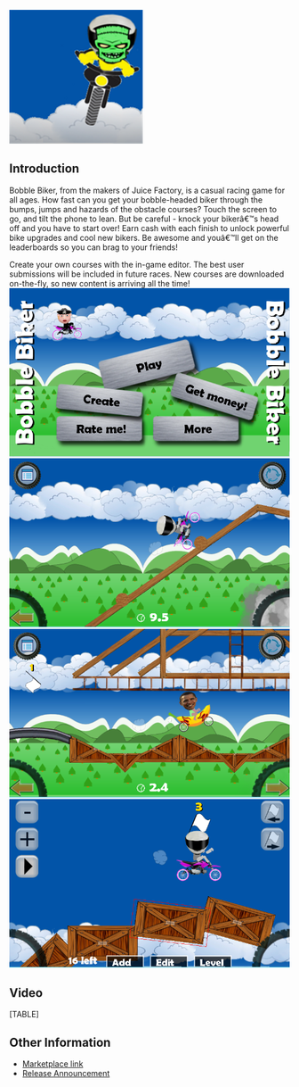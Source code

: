 ![BobbleBikerLogo.png](/media/migrated_media-BobbleBikerLogo.png)

## Introduction

Bobble Biker, from the makers of Juice Factory, is a casual racing game for all ages. How fast can you get your bobble-headed biker through the bumps, jumps and hazards of the obstacle courses? Touch the screen to go, and tilt the phone to lean. But be careful - knock your bikerâ€™s head off and you have to start over! Earn cash with each finish to unlock powerful bike upgrades and cool new bikers. Be awesome and youâ€™ll get on the leaderboards so you can brag to your friends!

Create your own courses with the in-game editor. The best user submissions will be included in future races. New courses are downloaded on-the-fly, so new content is arriving all the time! ![BobbleBiker1.png](/media/migrated_media-BobbleBiker1.png) ![BobbleBiker2.png](/media/migrated_media-BobbleBiker2.png) ![BobbleBiker3.png](/media/migrated_media-BobbleBiker3.png) ![BobbleBiker4.png](/media/migrated_media-BobbleBiker4.png)

## Video

[TABLE]

## Other Information

-   [Marketplace link](http://windowsphone.com/s?appid=d1d9796f-d0cd-4c69-8f95-1c07d2fd43ef)
-   [Release Announcement](http://www.hapafive.com/2011/08/bobble-biker-just-released.html)
